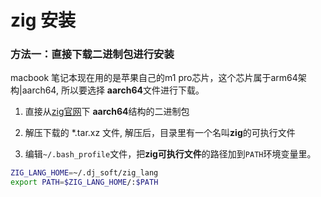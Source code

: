 # zig 安装

### 方法一：直接下载二进制包进行安装

macbook 笔记本现在用的是苹果自己的m1 pro芯片，这个芯片属于arm64架构|aarch64, 所以要选择 **aarch64**文件进行下载。

1. 直接从[zig官网](https://ziglang.org/download/)下 **aarch64**结构的二进制包

2. 解压下载的 *.tar.xz 文件, 解压后，目录里有一个名叫**zig**的可执行文件

3. 编辑`~/.bash_profile`文件，把**zig可执行文件**的路径加到`PATH`环境变量里。
```bash
ZIG_LANG_HOME=~/.dj_soft/zig_lang
export PATH=$ZIG_LANG_HOME/:$PATH
```    



